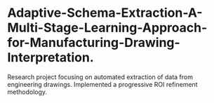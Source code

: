 # Adaptive-Schema-Extraction-A-Multi-Stage-Learning-Approach-for-Manufacturing-Drawing-Interpretation.
Research project focusing on automated extraction of data from engineering drawings. Implemented a progressive ROI refinement methodology.
